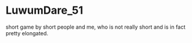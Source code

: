 # LuwumDare_51
short game by short people and me, who is not really short and is in fact pretty elongated.
